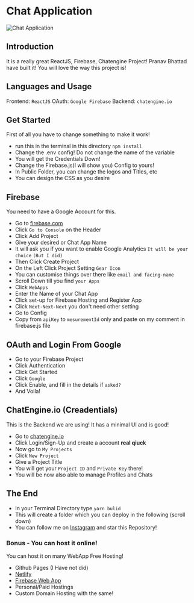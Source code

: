 # Chat Application

![Chat Application](https://i.ibb.co/GJwyy9m/Bv9-Js3-QLOLY-HD.jpg)

## Introduction
It is a really great ReactJS, Firebase, Chatengine Project!
Pranav Bhattad have built it!
You will love the way this project is!

## Languages and Usage
Frontend: `ReactJS`
OAuth: `Google Firebase`
Backend: `chatengine.io`

## Get Started
First of all you have to change something to make it work!
* run this in the terminal in this directory `npm install`
* Change the .env config! Do not change the name of the variable
* You will get the Credentials Down!
* Change the Firebase.js(I will show you) Config to yours!
* In Public Folder, you can change the logos and Titles, etc
* You can design the CSS as you desire

## Firebase
You need to have a Google Account for this.
* Go to [firebase.com](https://firebase.com)
* Click `Go to Console` on the Header
* Click Add Project
* Give your desired or Chat App Name
* It will ask you if you want to enable Google Analytics
`It will be your choice` `(But I did)`
* Then Click Create Project
* On the Left Click Project Setting `Gear Icon`
* You can customise things over there like `email and facing-name`
* Scroll Down till you find `your Apps`
* Click `WebApps`
* Enter the Name of your Chat App
* Click set-up for Firebase Hosting and Register App
* Click `Next-Next-Next` you don't need other setting
* Go to Config
* Copy from `apiKey` to `mesurementId` only and paste on my comment in firebase.js file

## OAuth and Login From Google
* Go to your Firebase Project
* Click Authentication
* Click Get Started
* Click `Google`
* Click Enable, and fill in the details if `asked?`
* And Voila!

## ChatEngine.io (Creadentials)
This is the Backend we are using! It has a minimal UI and is good!
* Go to [chatengine.io](https://chatengine.io)
* Click Login/Sign-Up and create a account __real qiuck__
* Now go to `My Projects`
* Click `New Project`
* Give a Project Title
* You will get your `Project ID` and `Private Key` there!
* You will be now also able to manage Profiles and Chats

## The End
* In your Terminal Directory type `yarn bulid`
* This will create a folder which you can deploy in the following (scroll down)
* You can follow me on [Instagram](https://instagram.com/plbhattad7) and star this Repository!

### Bonus - You can host it online!
You can host it on many WebApp Free Hosting!
* Github Pages (I Have not did)
* [Netlify](https://chatengine-plb.netlify.app/)
* [Firebase Web App](https://chat-engine-737d5.web.app/)
* Personal/Paid Hostings
* Custom Domain Hosting with the same!